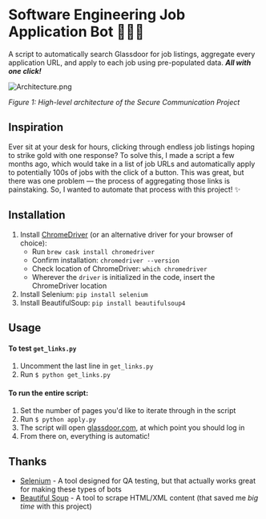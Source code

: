 # Software Engineering Job Application Bot 👩🏾‍💻

A script to automatically search Glassdoor for job listings, aggregate every application URL, and apply to each job using pre-populated data. ***All with one click!***

![Architecture.png](https://github.com/tripathiraj981/Intern-Applier/blob/main/Architecture.png)

*Figure 1: High-level architecture of the Secure Communication Project*

## Inspiration

Ever sit at your desk for hours, clicking through endless job listings hoping to strike gold with one response? To solve this, I made a script a few months ago, which would take in a list of job URLs and automatically apply to potentially 100s of jobs with the click of a button. This was great, but there was one problem — the process of aggregating those links is painstaking. So, I wanted to automate that process with this project! ✨

## Installation

1. Install [ChromeDriver](https://sites.google.com/a/chromium.org/chromedriver/) (or an alternative driver for your browser of choice):
   * Run `brew cask install chromedriver`
   * Confirm installation: `chromedriver --version`
   * Check location of ChromeDriver: `which chromedriver`
   * Wherever the `driver` is initialized in the code, insert the ChromeDriver location
2. Install Selenium: `pip install selenium`
3. Install BeautifulSoup: `pip install beautifulsoup4`

## Usage

#### To test `get_links.py`
1. Uncomment the last line in `get_links.py`
2. Run `$ python get_links.py`

#### To run the entire script:
1. Set the number of pages you'd like to iterate through in the script
2. Run `$ python apply.py`
3. The script will open [glassdoor.com](https://www.glassdoor.com/index.htm), at which point you should log in
4. From there on, everything is automatic!

## Thanks

* [Selenium](https://selenium-python.readthedocs.io/) - A tool designed for QA testing, but that actually works great for making these types of bots
* [Beautiful Soup](https://www.crummy.com/software/BeautifulSoup/doc) - A tool to scrape HTML/XML content (that saved me *big time* with this project)
